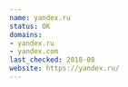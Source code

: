 ```yaml
---
name: yandex.ru
status: OK
domains:
- yandex.ru
- yandex.com
last_checked: 2018-08
website: https://yandex.ru/
---
```

